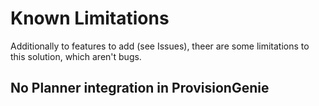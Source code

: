 # Known Limitations

Additionally to features to add (see Issues), theer are some limitations to this solution, which aren't bugs. 

## No Planner integration in ProvisionGenie

